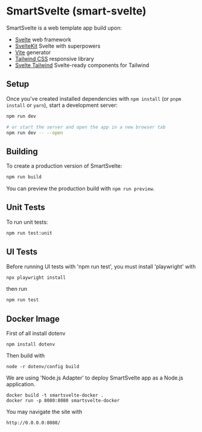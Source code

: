 # SmartSvelte (smart-svelte)

SmartSvelte is a web template app build upon:

- [Svelte](https://svelte.dev/) web framework
- [SvelteKit](https://kit.svelte.dev/) Svelte with superpowers
- [Vite](https://vitejs.dev/) generator
- [Tailwind CSS](https://tailwindcss.com/) responsive library
- [Svelte Tailwind](https://flowbite-svelte.com/) Svelte-ready components for Tailwind

## Setup

Once you've created installed dependencies with `npm install` (or `pnpm install` or `yarn`), start a development server:

```bash
npm run dev

# or start the server and open the app in a new browser tab
npm run dev -- --open
```

## Building

To create a production version of SmartSvelte:

```bash
npm run build
```

You can preview the production build with `npm run preview`.

## Unit Tests

To run unit tests:

```bash
npm run test:unit
```

## UI Tests

Before running UI tests with 'npm run test', you must install 'playwright' with

```bash
npx playwright install
```

then run

```bash
npm run test
```

## Docker Image

First of all install dotenv

    npm install dotenv

Then build with

    node -r dotenv/config build

We are using 'Node.js Adapter' to deploy SmartSvelte app as a Node.js application.

    docker build -t smartsvelte-docker .
    docker run -p 8080:8080 smartsvelte-docker

You may navigate the site with

    http://0.0.0.0:8080/


